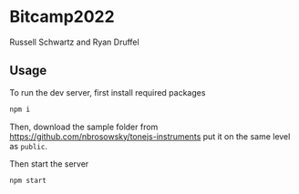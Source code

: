 # Bitcamp2022
Russell Schwartz and Ryan Druffel

## Usage
To run the dev server, first install required packages

```bash
npm i
```

Then, download the sample folder from https://github.com/nbrosowsky/tonejs-instruments
put it on the same level as `public`.

Then start the server

```bash
npm start
```